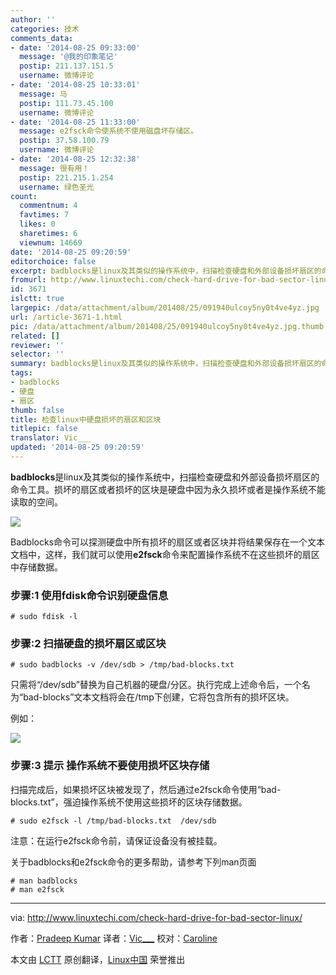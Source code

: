 ```yaml
---
author: ''
categories: 技术
comments_data:
- date: '2014-08-25 09:33:00'
  message: '@我的印象笔记'
  postip: 211.137.151.5
  username: 微博评论
- date: '2014-08-25 10:33:01'
  message: 马
  postip: 111.73.45.100
  username: 微博评论
- date: '2014-08-25 11:33:00'
  message: e2fsck命令使系统不使用磁盘坏存储区。
  postip: 37.58.100.79
  username: 微博评论
- date: '2014-08-25 12:32:38'
  message: 很有用！
  postip: 221.215.1.254
  username: 绿色圣光
count:
  commentnum: 4
  favtimes: 7
  likes: 0
  sharetimes: 6
  viewnum: 14669
date: '2014-08-25 09:20:59'
editorchoice: false
excerpt: badblocks是linux及其类似的操作系统中，扫描检查硬盘和外部设备损坏扇区的命令工具。损坏的扇区或者损坏的区块是硬盘中因为永久损坏或者是操作系统不能读取的空间。Badblocks命令可以探测硬盘中所有损坏的扇区或者区块并将结果保存在一个文本文档中，这样，我们就可以使用e2fsck命令来配置操作系统不在这些损坏的扇区中存储数据。
fromurl: http://www.linuxtechi.com/check-hard-drive-for-bad-sector-linux/
id: 3671
islctt: true
largepic: /data/attachment/album/201408/25/091940ulcoy5ny0t4ve4yz.jpg
url: /article-3671-1.html
pic: /data/attachment/album/201408/25/091940ulcoy5ny0t4ve4yz.jpg.thumb.jpg
related: []
reviewer: ''
selector: ''
summary: badblocks是linux及其类似的操作系统中，扫描检查硬盘和外部设备损坏扇区的命令工具。损坏的扇区或者损坏的区块是硬盘中因为永久损坏或者是操作系统不能读取的空间。Badblocks命令可以探测硬盘中所有损坏的扇区或者区块并将结果保存在一个文本文档中，这样，我们就可以使用e2fsck命令来配置操作系统不在这些损坏的扇区中存储数据。
tags:
- badblocks
- 硬盘
- 扇区
thumb: false
title: 检查linux中硬盘损坏的扇区和区块
titlepic: false
translator: Vic___
updated: '2014-08-25 09:20:59'
---
```


**badblocks**是linux及其类似的操作系统中，扫描检查硬盘和外部设备损坏扇区的命令工具。损坏的扇区或者损坏的区块是硬盘中因为永久损坏或者是操作系统不能读取的空间。


![](/data/attachment/album/201408/25/091940ulcoy5ny0t4ve4yz.jpg)


Badblocks命令可以探测硬盘中所有损坏的扇区或者区块并将结果保存在一个文本文档中，这样，我们就可以使用**e2fsck**命令来配置操作系统不在这些损坏的扇区中存储数据。


### 步骤:1 使用fdisk命令识别硬盘信息



```
# sudo fdisk -l 

```

### 步骤:2 扫描硬盘的损坏扇区或区块



```
# sudo badblocks -v /dev/sdb > /tmp/bad-blocks.txt

```

只需将“/dev/sdb”替换为自己机器的硬盘/分区。执行完成上述命令后，一个名为“bad-blocks”文本文档将会在/tmp下创建，它将包含所有的损坏区块。


例如：


[![](https://camo.githubusercontent.com/8464ef3cc91386ae99f17d873221becf608e8961/687474703a2f2f7777772e6c696e757874656368692e636f6d2f77702d636f6e74656e742f75706c6f6164732f323031342f30382f626164626c6f636b732e706e67)](https://camo.githubusercontent.com/8464ef3cc91386ae99f17d873221becf608e8961/687474703a2f2f7777772e6c696e757874656368692e636f6d2f77702d636f6e74656e742f75706c6f6164732f323031342f30382f626164626c6f636b732e706e67)


### 步骤:3 提示 操作系统不要使用损坏区块存储


扫描完成后，如果损坏区块被发现了，然后通过e2fsck命令使用“bad-blocks.txt”，强迫操作系统不使用这些损坏的区块存储数据。



```
# sudo e2fsck -l /tmp/bad-blocks.txt  /dev/sdb

```

注意：在运行e2fsck命令前，请保证设备没有被挂载。


关于badblocks和e2fsck命令的更多帮助，请参考下列man页面



```
# man badblocks
# man e2fsck  

```



---


via: <http://www.linuxtechi.com/check-hard-drive-for-bad-sector-linux/>


作者：[Pradeep Kumar](http://www.linuxtechi.com/author/pradeep/) 译者：[Vic\_\_\_](http://www.vicyu.net/) 校对：[Caroline](https://github.com/carolinewuyan)


本文由 [LCTT](https://github.com/LCTT/TranslateProject) 原创翻译，[Linux中国](http://linux.cn/) 荣誉推出